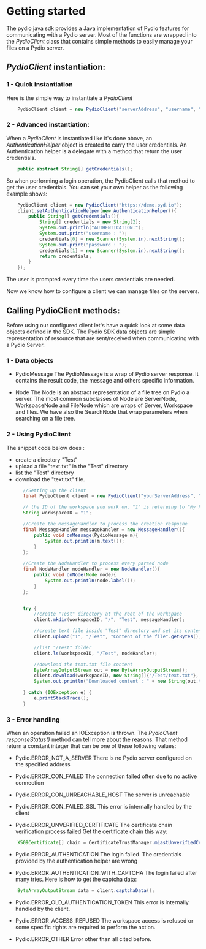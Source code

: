 # Getting started
The pydio java sdk provides a Java implementation of Pydio features for communicating with a Pydio server. Most of the functions are wrapped into the <em>PydioClient</em> class that contains simple methods to easily manage your files on a Pydio server.

## <em>PydioClient</em> instantiation:

### 1 - Quick instantiation

Here is the simple way to instantiate a <em>PydioClient</em>
``` java
    PydioClient client = new PydioClient("serverAddress", "username", "password");    
```


### 2 - Advanced instantiation:

When a <em>PydioClient</em> is instantiated like it's done above, an <em>AuthenticationHelper</em> object is created to carry the user credentials. An Authentication helper is a delegate with a method that return the user credentials. 
``` java 
    public abstract String[] getCredentials();
```

So when performing a login operation, the PydioClient calls that method to get the user credentials. You can set your own helper as the following example shows:
``` java    
    PydioClient client = new PydioClient("https://demo.pyd.io");    
    client.setAuthenticationHelper(new AuthenticationHelper(){
        public String[] getCredentials(){        
            String[] credentials = new String[2];            
            System.out.println("AUTHENTICATION:");            
            System.out.print("username : ");
            credentials[0] = new Scanner(System.in).nextString();
            System.out.print("password : ");
            credentials[1] = new Scanner(System.in).nextString();
            return credentials;
        }
    });
```
The user is prompted every time the users credentials are needed.

Now we know how to configure a client we can manage files on the servers.


## Calling PydioClient methods:

Before using our configured client let's have a quick look at some data objects defined in the SDK. The Pydio SDK data objects are simple representation of resource that are sent/received when communicating with a Pydio Server.

### 1 - Data objects

* PydioMessage
The PydioMessage is a wrap of Pydio server response. It contains the result code, the message and others specific information.
 
* Node
The Node is an abstract representation of a file tree on Pydio a server. The most common subclasses of Node are ServerNode, WorkspaceNode and FileNode which are wraps of Server, Workspace and files.
We have also the SearchNode that wrap parameters when searching on a file tree.
 
 
### 2 - Using PydioClient

The snippet code below does :
 
+ create a directory "Test" 
+ upload a file "text.txt" in the "Test" directory
+ list the "Test" directory
+ download the "text.txt" file.


``` java
      //Setting up the client
      final PydioClient client = new PydioClient("yourServerAddress", "username", "password");

      // the ID of the workspace you work on. "1" is refereing to "My Files"
      String workspaceID = "1";

      //Create the MessageHandler to process the creation resposne
      final MessageHandler messageHandler = new MessageHandler(){
          public void onMessage(PydioMessage m){
              System.out.println(m.text());
          }
      };

      //Create the NodeHandler to process every parsed node
      final NodeHandler nodeHandler = new NodeHandler(){
          public void onNode(Node node){
              System.out.println(node.label());
          }
      };


      try {
          //create "Test" directory at the root of the workspace
          client.mkdir(workspaceID, "/", "Test", messageHandler);

          //create text file inside "Test" directory and set its content
          client.upload("1", "/Test", "Content of the file".getBytes(), "text.txt", true, null, null);

          //list "/Test" folder
          client.ls(workspaceID, "/Test", nodeHandler);

          //download the text.txt file content
          ByteArrayOutputStream out = new ByteArrayOutputStream();
          client.download(workspaceID, new String[]{"/Test/text.txt"}, out, null);
          System.out.println("Downloaded content : " + new String(out.toByteArray()));

      } catch (IOException e) {
          e.printStackTrace();
      }
```


### 3 - Error handling

When an operation failed an IOException is thrown. The  <em>PydioClient</em> <em>responseStatus()</em> method can tell more about the reasons. That method return a constant integer that can be one of these following values:

+ Pydio.ERROR_NOT_A_SERVER 
There is no Pydio server configured on the specified address

+ Pydio.ERROR_CON_FAILED
The connection failed often due to no active connection

+ Pydio.ERROR_CON_UNREACHABLE_HOST
The server is unreachable

+ Pydio.ERROR_CON_FAILED_SSL
This error is internally handled by the client

+ Pydio.ERROR_UNVERIFIED_CERTIFICATE
The certificate chain verification process failed
Get the certificate chain this way:

``` java
    X509Certificate[] chain = CertificateTrustManager.mLastUnverifiedCertificateChain[];
```
+ Pydio.ERROR_AUTHENTICATION
The login failed. The credentials provided by the authentication helper are wrong

+ Pydio.ERROR_AUTHENTICATION_WITH_CAPTCHA
The login failed after many tries. Here is how to get the captcha data:

``` java
    ByteArrayOutputStream data = client.captchaData();
```


+ Pydio.ERROR_OLD_AUTHENTICATION_TOKEN
This error is internally handled by the client.

+ Pydio.ERROR_ACCESS_REFUSED
The workspace access is refused or some specific rights are required to perform the action.

+ Pydio.ERROR_OTHER
Error other than all cited before.

